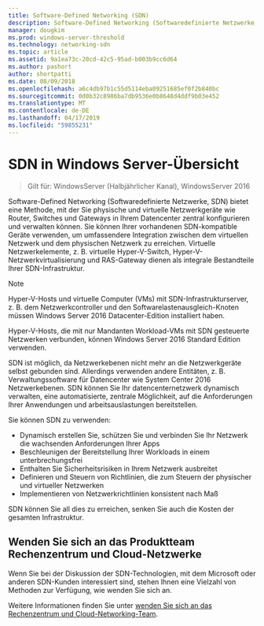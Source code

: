 ```yaml
---
title: Software-Defined Networking (SDN)
description: Software-Defined Networking (Softwaredefinierte Netzwerke, SDN) bietet eine Methode, mit der Sie physische und virtuelle Netzwerkgeräte wie Router, Switches und Gateways in Ihrem Datencenter zentral konfigurieren und verwalten können. Verwenden Sie dieses Thema, um Informationen zu den Software-Defined Networking (SDN)-Technologien zu erfahren, die in Windows Server, System Center und Microsoft Azure bereitgestellt werden.
manager: dougkim
ms.prod: windows-server-threshold
ms.technology: networking-sdn
ms.topic: article
ms.assetid: 9a1ea73c-20cd-42c5-95ad-b003b9cc6d64
ms.author: pashort
author: shortpatti
ms.date: 08/09/2018
ms.openlocfilehash: a6c4db97b1c55d5114eba09251685ef0f2b840bc
ms.sourcegitcommit: 0d0b32c8986ba7db9536e0b8648d4ddf9b03e452
ms.translationtype: MT
ms.contentlocale: de-DE
ms.lasthandoff: 04/17/2019
ms.locfileid: "59855231"
---
```

# <a name="sdn-in-windows-server-overview"></a>SDN in Windows Server-Übersicht

>Gilt für: WindowsServer (Halbjährlicher Kanal), WindowsServer 2016


Software-Defined Networking (Softwaredefinierte Netzwerke, SDN) bietet eine Methode, mit der Sie physische und virtuelle Netzwerkgeräte wie Router, Switches und Gateways in Ihrem Datencenter zentral konfigurieren und verwalten können. Sie können Ihrer vorhandenen SDN-kompatible Geräte verwenden, um umfassendere Integration zwischen dem virtuellen Netzwerk und dem physischen Netzwerk zu erreichen. Virtuelle Netzwerkelemente, z. B. virtuelle Hyper-V-Switch, Hyper-V-Netzwerkvirtualisierung und RAS-Gateway dienen als integrale Bestandteile Ihrer SDN-Infrastruktur. 

>[!Note]
>Hyper-V-Hosts und virtuelle Computer (VMs) mit SDN-Infrastrukturserver, z. B. dem Netzwerkcontroller und den Softwarelastenausgleich-Knoten müssen Windows Server 2016 Datacenter-Edition installiert haben. 
>
>Hyper-V-Hosts, die mit nur Mandanten Workload-VMs mit SDN gesteuerte Netzwerken verbunden, können Windows Server 2016 Standard Edition verwenden.

SDN ist möglich, da Netzwerkebenen nicht mehr an die Netzwerkgeräte selbst gebunden sind. Allerdings verwenden andere Entitäten, z. B. Verwaltungssoftware für Datencenter wie System Center 2016 Netzwerkebenen. SDN können Sie Ihr datencenternetzwerk dynamisch verwalten, eine automatisierte, zentrale Möglichkeit, auf die Anforderungen Ihrer Anwendungen und arbeitsauslastungen bereitstellen. 

Sie können SDN zu verwenden:

- Dynamisch erstellen Sie, schützen Sie und verbinden Sie Ihr Netzwerk die wachsenden Anforderungen Ihrer Apps
- Beschleunigen der Bereitstellung Ihrer Workloads in einem unterbrechungsfrei
- Enthalten Sie Sicherheitsrisiken in Ihrem Netzwerk ausbreitet
- Definieren und Steuern von Richtlinien, die zum Steuern der physischer und virtueller Netzwerken 
- Implementieren von Netzwerkrichtlinien konsistent nach Maß

SDN können Sie all dies zu erreichen, senken Sie auch die Kosten der gesamten Infrastruktur.



## <a name="contact-the-datacenter-and-cloud-networking-product-team"></a>Wenden Sie sich an das Produktteam Rechenzentrum und Cloud-Netzwerke

Wenn Sie bei der Diskussion der SDN-Technologien, mit dem Microsoft oder anderen SDN-Kunden interessiert sind, stehen Ihnen eine Vielzahl von Methoden zur Verfügung, wie wenden Sie sich an.

Weitere Informationen finden Sie unter [wenden Sie sich an das Rechenzentrum und Cloud-Networking-Team](contact-sdn-team.md).
